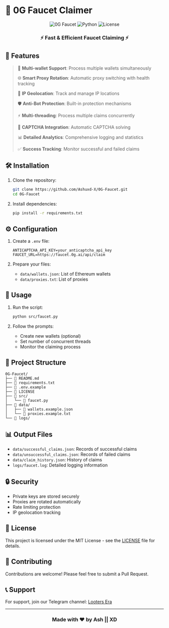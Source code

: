 # 🚀 0G Faucet Claimer

<div align="center">

![0G Faucet](https://img.shields.io/badge/0G-Faucet-blue)
![Python](https://img.shields.io/badge/Python-3.8+-blue)
![License](https://img.shields.io/badge/License-MIT-green)

</div>

<div align="center">
  <h3>⚡ Fast & Efficient Faucet Claiming ⚡</h3>
</div>

## 🌟 Features

> 🔄 **Multi-wallet Support**: Process multiple wallets simultaneously
>
> 🌐 **Smart Proxy Rotation**: Automatic proxy switching with health tracking
>
> 📍 **IP Geolocation**: Track and manage IP locations
>
> 🛡️ **Anti-Bot Protection**: Built-in protection mechanisms
>
> ⚡ **Multi-threading**: Process multiple claims concurrently
>
> 🤖 **CAPTCHA Integration**: Automatic CAPTCHA solving
>
> 📊 **Detailed Analytics**: Comprehensive logging and statistics
>
> ✅ **Success Tracking**: Monitor successful and failed claims

## 🛠️ Installation

1. Clone the repository:

   ```bash
   git clone https://github.com/Ashuxd-X/0G-Faucet.git
   cd 0G-Faucet
   ```

2. Install dependencies:
   ```bash
   pip install -r requirements.txt
   ```

## ⚙️ Configuration

1. Create a `.env` file:

   ```env
   ANTICAPTCHA_API_KEY=your_anticaptcha_api_key
   FAUCET_URL=https://faucet.0g.ai/api/claim
   ```

2. Prepare your files:
   - `data/wallets.json`: List of Ethereum wallets
   - `data/proxies.txt`: List of proxies

## 🚀 Usage

1. Run the script:

   ```bash
   python src/faucet.py
   ```

2. Follow the prompts:
   - Create new wallets (optional)
   - Set number of concurrent threads
   - Monitor the claiming process

## 📁 Project Structure

```
0G-Faucet/
├── 📄 README.md
├── 📄 requirements.txt
├── 📄 .env.example
├── 📄 LICENSE
├── 📁 src/
│   └── 📄 faucet.py
├── 📁 data/
│   ├── 📄 wallets.example.json
│   └── 📄 proxies.example.txt
└── 📁 logs/
```

## 📊 Output Files

- `data/successful_claims.json`: Records of successful claims
- `data/unsuccessful_claims.json`: Records of failed claims
- `data/claim_history.json`: History of claims
- `logs/faucet.log`: Detailed logging information

## 🔒 Security

- Private keys are stored securely
- Proxies are rotated automatically
- Rate limiting protection
- IP geolocation tracking

## 📝 License

This project is licensed under the MIT License - see the [LICENSE](LICENSE) file for details.

## 🤝 Contributing

Contributions are welcome! Please feel free to submit a Pull Request.

## 📞 Support

For support, join our Telegram channel: [Looters Era](https://telegram.dog/lootersera_th)

---

<div align="center">
  <h3>Made with ❤️ by Ash || XD</h3>
</div>

<!--
  ╔══════════════════════════════════════╗
  ║  Thanks for using 0G Faucet Claimer  ║
  ╚══════════════════════════════════════╝
-->
